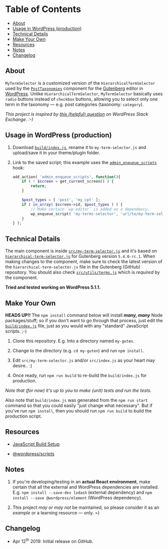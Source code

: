 # Table of Contents

- [About](#about)
- [Usage in WordPress (production)](#usage-in-wordpress--production)
- [Technical Details](#technical-details)
- [Make Your Own](#make-your-own)
- [Resources](#resources)
- [Notes](#notes)
- [Changelog](#changelog)

## About

`MyTermSelector` is a customized version of the `HierarchicalTermSelector` used by the [`PostTaxonomies`](https://github.com/WordPress/gutenberg/tree/master/packages/editor/src/components/post-taxonomies) component for the [Gutenberg](https://github.com/WordPress/gutenberg) editor in [WordPress](https://wordpress.org/). Unlike `HierarchicalTermSelector`, `MyTermSelector` basically uses `radio` buttons instead of `checkbox` buttons, allowing you to select only one term in the taxonomy &mdash; e.g. post categories (taxonomy: `category`).

*This project is inspired by [this (helpful) question](https://wordpress.stackexchange.com/q/333143) on WordPress Stack Exchange. :-)*

## Usage in WordPress (production)

1. Download [`build/index.js`](build/index.js), rename it to `my-term-selector.js` and upload/save it in your theme/plugin folder.

2. Link to the saved script; this example uses the [`admin_enqueue_scripts`](https://developer.wordpress.org/reference/hooks/admin_enqueue_scripts/) hook:

    ``` php
    add_action( 'admin_enqueue_scripts', function(){
    	if ( ! $screen = get_current_screen() ) {
    		return;
    	}
    
    	$post_types = [ 'post', 'my_cpt' ];
    	if ( in_array( $screen->id, $post_types ) ) {
    		// Make certain `wp-editor` is added as a dependency.
    		wp_enqueue_script( 'my-terms-selector', 'url/to/my-term-selector.js', [ 'wp-editor' ] );
    	}
    } );
	```

## Technical Details

The main component is inside [`src/my-term-selector.js`](src/my-term-selector.js) and it's based on [`hierarchical-term-selector.js`](https://github.com/WordPress/gutenberg/blob/master/packages/editor/src/components/post-taxonomies/hierarchical-term-selector.js) for Gutenberg version `5.4.0-rc.1`. When making changes to the component, make sure to check the latest version of the `hierarchical-term-selector.js` file in the Gutenberg (GitHub) repository. You should also check [`src/utils/terms.js`](https://github.com/WordPress/gutenberg/blob/master/packages/editor/src/utils/terms.js) which is *required* by the component.

**Tried and tested working on WordPress 5.1.1.**

## Make Your Own

**HEADS UP!!** The `npm install` command below will install ***many, many*** Node packages/stuff; so if you don't want to go through that process, just edit the [`build/index.js`](build/index.js) file, just as you would with any "standard" JavaScript scripts. ;-)

1. Clone this repository. E.g. Into a directory named `my-guten`.

2. Change to the directory (e.g. `cd my-guten`) and run `npm install`.

3. Edit `src/my-term-selector.js` and/or `src/index.js` as your heart may desire.. :)

4. Once ready, run `npm run build` to re-build the `build/index.js` for production.

*Note that (for now) it's up to you to make (unit) tests and run the tests.*

Also note that `build/index.js` was generated from the `npm run start` command so that you could easily "just change what necessary". But if you've run `npm install`, then you should run `npm run build` to build the production script.

## Resources

* [JavaScript Build Setup](https://wordpress.org/gutenberg/handbook/designers-developers/developers/tutorials/javascript/js-build-setup/)

* [@wordpress/scripts](https://wordpress.org/gutenberg/handbook/designers-developers/developers/packages/packages-scripts/)

## Notes

1. If you're developing/testing in an **actual React environment**, make certain that all the external and WordPress dependencies are installed. E.g. `npm install --save-dev lodash` (external dependency) and `npm install --save @wordpress/element` (WordPress dependency).

2. This project *may or may not* be maintained, so please consider it as an *example* or a learning resource &mdash; only. =)

## Changelog

* Apr 12<sup>th</sup> 2019: Initial release on GitHub.
